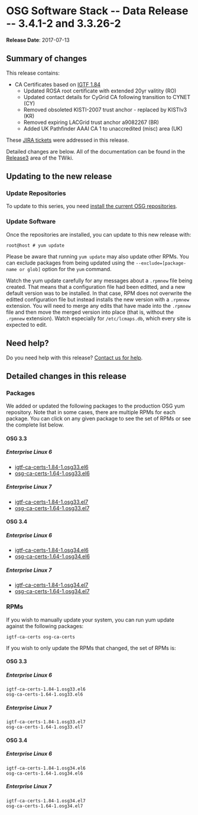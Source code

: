 OSG Software Stack -- Data Release -- 3.4.1-2 and 3.3.26-2
==========================================================

**Release Date**: 2017-07-13

Summary of changes
------------------

This release contains:

-   CA Certificates based on [IGTF 1.84](http://dist.eugridpma.info/distribution/igtf/current/CHANGES)
    -   Updated ROSA root certificate with extended 20yr valitity (RO)
    -   Updated contact details for CyGrid CA following transition to CYNET (CY)
    -   Removed obsoleted KISTI-2007 trust anchor - replaced by KISTIv3 (KR)
    -   Removed expiring LACGrid trust anchor a9082267 (BR)
    -   Added UK Pathfinder AAAI CA 1 to unaccredited (misc) area (UK)

These [JIRA tickets](https://jira.opensciencegrid.org/issues/?jql=project%20%3D%20SOFTWARE%20AND%20fixVersion%20%3D%203.4.1-2%20ORDER%20BY%20priority%20DESC%2C%20key%20DESC) were addressed in this release.

Detailed changes are below. All of the documentation can be found in the [Release3](https://twiki.grid.iu.edu/bin/view/Documentation/Release3/) area of the TWiki.

Updating to the new release
---------------------------

### Update Repositories

To update to this series, you need [install the current OSG repositories](../../common/yum#install-osg-repositories).

### Update Software

Once the repositories are installed, you can update to this new release with:

``` console
root@host # yum update
```

<span class="twiki-macro NOTE"></span> Please be aware that running `yum update` may also update other RPMs. You can exclude packages from being updated using the `--exclude=[package-name or glob]` option for the `yum` command.

<span class="twiki-macro NOTE"></span> Watch the yum update carefully for any messages about a `.rpmnew` file being created. That means that a configuration file had been editted, and a new default version was to be installed. In that case, RPM does not overwrite the editted configuration file but instead installs the new version with a `.rpmnew` extension. You will need to merge any edits that have made into the `.rpmnew` file and then move the merged version into place (that is, without the `.rpmnew` extension). Watch especially for `/etc/lcmaps.db`, which every site is expected to edit.

Need help?
----------

Do you need help with this release? [Contact us for help](../../common/help).

Detailed changes in this release
--------------------------------

### Packages

We added or updated the following packages to the production OSG yum repository. Note that in some cases, there are multiple RPMs for each package. You can click on any given package to see the set of RPMs or see the complete list below.

#### OSG 3.3

##### Enterprise Linux 6

-   [igtf-ca-certs-1.84-1.osg33.el6](https://koji.chtc.wisc.edu/koji/search?match=glob&type=build&terms=igtf-ca-certs-1.84-1.osg33.el6)
-   [osg-ca-certs-1.64-1.osg33.el6](https://koji.chtc.wisc.edu/koji/search?match=glob&type=build&terms=osg-ca-certs-1.64-1.osg33.el6)

##### Enterprise Linux 7

-   [igtf-ca-certs-1.84-1.osg33.el7](https://koji.chtc.wisc.edu/koji/search?match=glob&type=build&terms=igtf-ca-certs-1.84-1.osg33.el7)
-   [osg-ca-certs-1.64-1.osg33.el7](https://koji.chtc.wisc.edu/koji/search?match=glob&type=build&terms=osg-ca-certs-1.64-1.osg33.el7)

#### OSG 3.4

##### Enterprise Linux 6

-   [igtf-ca-certs-1.84-1.osg34.el6](https://koji.chtc.wisc.edu/koji/search?match=glob&type=build&terms=igtf-ca-certs-1.84-1.osg34.el6)
-   [osg-ca-certs-1.64-1.osg34.el6](https://koji.chtc.wisc.edu/koji/search?match=glob&type=build&terms=osg-ca-certs-1.64-1.osg34.el6)

##### Enterprise Linux 7

-   [igtf-ca-certs-1.84-1.osg34.el7](https://koji.chtc.wisc.edu/koji/search?match=glob&type=build&terms=igtf-ca-certs-1.84-1.osg34.el7)
-   [osg-ca-certs-1.64-1.osg34.el7](https://koji.chtc.wisc.edu/koji/search?match=glob&type=build&terms=osg-ca-certs-1.64-1.osg34.el7)

### RPMs

If you wish to manually update your system, you can run yum update against the following packages:

    igtf-ca-certs osg-ca-certs

If you wish to only update the RPMs that changed, the set of RPMs is:

#### OSG 3.3

##### Enterprise Linux 6

``` file
igtf-ca-certs-1.84-1.osg33.el6
osg-ca-certs-1.64-1.osg33.el6
```

##### Enterprise Linux 7

``` file
igtf-ca-certs-1.84-1.osg33.el7
osg-ca-certs-1.64-1.osg33.el7
```

#### OSG 3.4

##### Enterprise Linux 6

``` file
igtf-ca-certs-1.84-1.osg34.el6
osg-ca-certs-1.64-1.osg34.el6
```

##### Enterprise Linux 7

``` file
igtf-ca-certs-1.84-1.osg34.el7
osg-ca-certs-1.64-1.osg34.el7
```

